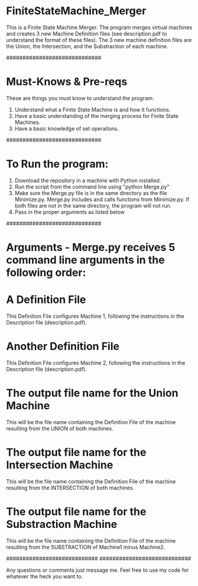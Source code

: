 # FiniteStateMachine_Merger
This is a Finite State Machine Merger. The program merges virtual machines and creates 3 new Machine Definition files (see description.pdf to understand the format of these files). The 3 new machine definition files are the Union, the Intersection, and the Substraction of each machine.

#############################
# Must-Knows & Pre-reqs
These are things you must know to understand the program:
1. Understand what a Finite State Machine is and how it functions.
2. Have a basic understanding of the merging process for Finite State Machines.
3. Have a basic knowledge of set operaitons.

#############################
# To Run the program:
1. Download the repository in a machine with Python installed.
2. Run the script from the command line using "python Merge.py"
3. Make sure the Merge.py file is in the same directory as the file Minimize.py. Merge.py includes and calls functions from Minimize.py. If both files are not in the same directory, the program will not run.
4. Pass in the proper arguments as listed below

#############################
# Arguments - Merge.py receives 5 command line arguments in the following order:
# A Definition File

This Definition File configures Machine 1, following the instructions in the Description file (description.pdf).
# Another Definition File

This Definition File configures Machine 2, following the instructions in the Description file (description.pdf).
# The output file name for the Union Machine

This will be the file name containing the Definition File of the machine resulting from the UNION of both machines.
# The output file name for the Intersection Machine

This will be the file name containing the Definition File of the machine resulting from the INTERSECTION of both machines.
# The output file name for the Substraction Machine

This will be the file name containing the Definition File of the machine resulting from the SUBSTRACTION of Machine1 minus Machine2.

############################
############################

Any questions or comments just message me. Feel free to use my code for whatever the heck you want to.
